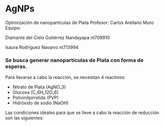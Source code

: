 # AgNPs
Optimización de nanopartículas de Plata
Profesor: Carlos Arellano Muro
Equipo: 

Diamante del Cielo Gutiérrez Nandayapa nt709910

Isaura Rodríguez Navarro nt713994

### Se busca generar nanopartículas de Plata con forma de esperas.

Para llevarse a cabo la reacción, se necesitan 4 reactivos:

* Nitrato de Plata (AgNO_3)
* Glucosa (C_6H_12O_6) 
* Polivinilpirrolida (PVP)
* Hidróxido de sodio (NaOH)

Las condiciones ideales para que se lleve a cabo la reacción de reducción son las siguientes:
